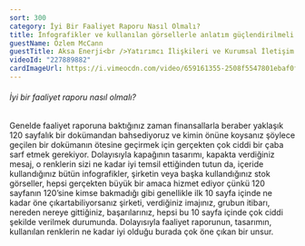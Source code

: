 ```yaml
---
sort: 300
category: İyi Bir Faaliyet Raporu Nasıl Olmalı?
title: İnfografikler ve kullanılan görsellerle anlatım güçlendirilmeli.
guestName: Özlem McCann
guestTitle: Aksa Enerji<br />Yatırımcı İlişkileri ve Kurumsal İletişim Eski Direktörü
videoId: "227889882"
cardImageUrl: https://i.vimeocdn.com/video/659161355-2508f5547801ebaf0fb56f39cc029741e19749570a2c9b4900eb3238caa0a4b8-d.jpg?mw=535&mh=301
---
```


###### İyi bir faaliyet raporu nasıl olmalı?

Genelde faaliyet raporuna baktığınız zaman finansallarla beraber yaklaşık 120 sayfalık bir dokümandan bahsediyoruz ve kimin önüne koysanız şöylece geçilen bir dokümanın ötesine geçirmek için gerçekten çok ciddi bir çaba sarf etmek gerekiyor. Dolayısıyla kapağının tasarımı, kapakta verdiğiniz mesaj, o renklerin sizi ne kadar iyi temsil ettiğinden tutun da, içeride kullandığınız bütün infografikler, şirketin veya başka kullandığınız stok görseller, hepsi gerçekten büyük bir amaca hizmet ediyor çünkü 120 sayfanın 120’sine kimse bakmadığı gibi genellikle ilk 10 sayfa içinde ne kadar öne çıkartabiliyorsanız şirketi, verdiğiniz imajınız, grubun itibarı, nereden nereye gittiğiniz, başarılarınız, hepsi bu 10 sayfa içinde çok ciddi şekilde verilmek durumunda. Dolayısıyla faaliyet raporunun, tasarımın, kullanılan renklerin ne kadar iyi olduğu burada çok öne çıkan bir unsur.

